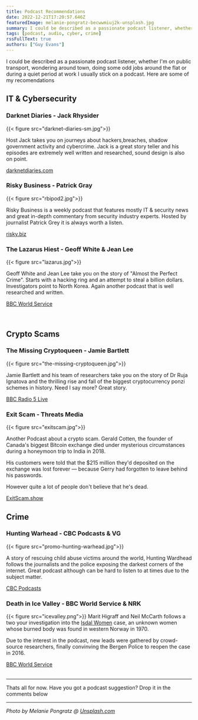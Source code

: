 ```yaml
---
title: Podcast Recommendations
date: 2022-12-21T17:20:57.646Z
featuredImage: melanie-pongratz-becwwmiuj2k-unsplash.jpg
summary: I could be described as a passionate podcast listener, whether I'm on public transport, wondering around town, doing some odd jobs around the flat or during a quiet period at work
tags: [podcast, audio, cyber, crime]
rssFullText: true
authors: ["Guy Evans"]
---
```

I could be described as a passionate podcast listener, whether I'm on public transport, wondering around town, doing some odd jobs around the flat or during a quiet period at work I usually stick on a podcast. Here are some of my recomendations

## IT & Cybersecurity

### Darknet Diaries - Jack Rhysider
{{< figure src="darknet-diaries-sm.jpg">}}

Host Jack takes you on journeys about hackers,breaches, shadow government activity and cybercrime. Jack is a great story teller and his episodes are extremely well written and researched, sound design is also on point. 

[darknetdiaries.com](https://darknetdiaries.com/)

### Risky Business - Patrick Gray
{{< figure src="rbipod2.jpg">}}

Risky Business is a weekly podcast that features mostly IT & security news and great in-depth commentary from security industry experts. Hosted by journalist Patrick Grey it is always worth a listen.

[risky.biz](https://risky.biz/)

### The Lazarus Hiest - Geoff White & Jean Lee
{{< figure src="lazarus.jpg">}}

Geoff White and Jean Lee take you on the story of "Almost the Perfect Crime". Starts with a hacking ring and an attempt to steal a billion dollars. Investigators point to North Korea. Again another podcast that is well researched and written.

[BBC World Service](https://www.bbc.co.uk/programmes/w13xtvg9/episodes/downloads)

</br>

## Crypto Scams

### The Missing Cryptoqueen - Jamie Bartlett
{{< figure src="the-missing-cryptoqueen.jpg">}}

Jamie Bartlett and his team of researchers take you on the story of Dr Ruja Ignatova and the thrilling rise and fall of the biggest cryptocurrency ponzi schemes in history. Need I say more? Great story.

[BBC Radio 5 Live](https://www.bbc.co.uk/programmes/p07nkd84/episodes/downloads)

### Exit Scam - Threats Media
{{< figure src="exitscam.jpg">}}

Another Podcast about a crypto scam. Gerald Cotten, the founder of Canada's biggest Bitcoin exchange died under mysterious circumstances during a honeymoon trip to India in 2018.

His customers were told that the $215 million they'd deposited on the exchange was lost forever — because Gerry had forgotten to leave behind his passwords.

However quite a lot of people don't believe that he's dead.

[ExitScam.show](https://www.exitscam.show/)

## Crime

### Hunting Warhead - CBC Podcasts & VG

{{< figure src="promo-hunting-warhead.jpg">}}

A story of rescuing child abuse victims around the world, Hunting Wardhead follows the journalists and the police exposing the darkest corners of the internet. Great podcast although can be hard to listen to at times due to the subject matter.

[CBC Podcasts](https://www.cbc.ca/listen/cbc-podcasts/387-hunting-warhead)


### Death in Ice Valley - BBC World Service & NRK
{{< figure src="icevalley.png">}}
Marit Higraff and Neil McCarth follows a two your investigation into the [Isdal Women](https://en.wikipedia.org/wiki/Isdal_Woman) case, an unknown women whose burned body was found in western Norway in 1970.

Due to the interest in the podcast, new leads were gathered by crowd-source researchers, finally convinving the Bergen Police to reopen the case in 2016.

[BBC World Service](https://www.bbc.co.uk/programmes/p060ms2h)
<br/>
<br/>

---

Thats all for now. Have you got a podcast suggestion? Drop it in the comments below

---
_Photo by Melanie Pongratz @ [Unsplash.com](https://unsplash.com/s/photos/headphones-podcast?utm_source=unsplash&utm_medium=referral&utm_content=creditCopyText)_
